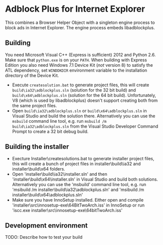 Adblock Plus for Internet Explorer
==================================

This combines a Browser Helper Object with a singleton engine process to block
ads in Internet Explorer. The engine process embeds libadblockplus.

Building
--------

You need Microsoft Visual C++ (Express is sufficient) 2012 and Python 2.6. Make
sure that `python.exe` is on your `PATH`. When building with Express Edition
you also need Windows 7.1 Device Kit (*not* version 8) to satisfy the ATL
dependency, set `WINDDKDIR` environment variable to the installation directory
of the Device Kit.

* Execute `createsolution.bat` to generate project files, this will create
`build\ia32\adblockplus.sln` (solution for the 32 bit build) and
`build\x64\adblockplus.sln` (solution for the 64 bit build). Unfortunately,
V8 (which is used by libadblockplus) doesn't support creating both from the
same project files.
* Open `build\ia32\adblockplus.sln` or `build\x64\adblockplus.sln` in
Visual Studio and build the solution there. Alternatively you can use the
`msbuild` command line tool, e.g. run `msbuild /m build\ia32\adblockplus.sln`
from the Visual Studio Developer Command Prompt to create a 32 bit debug build.

Building the installer
----------------------
* Execture Installer\createsolutions.bat to generate installer project files,
this will create a bunch of project files in installer\build\ia32 and
installer\build\x64 folders. 
* Open 'installer\build\ia32\installer.sln' and then 'installer\build\x64\installer.sln'
in Visual Studio and build both solutions. Alternatively you can use the 'msbuild'
command line tool, e.g. run 'msibuild /m installer\build\ia32\adblockplus.sln' and
'msibuild /m installer\build\x64\adblockplus.sln'
* Make sure you have InnoSetup installed. Either open and compile 
'installer\src\innosetup-exe\64BitTwoArch.iss' in InnoSetup or run
'iscc.exe installer\src\innosetup-exe\64bitTwoArch.iss'

Development environment
-----------------------

TODO: Describe how to test your build
